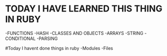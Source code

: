 # TODAY I HAVE LEARNED THIS THING IN RUBY
-FUNCTIONS
-HASH
-CLASSES AND OBJECTS
-ARRAYS
-STRING
-CONDITIONAL
-PARSING

#Today I havent done things in ruby
-Modules
-Files

